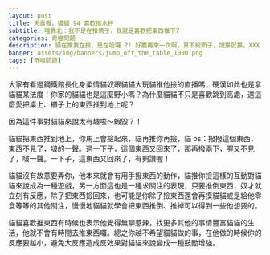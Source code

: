 ```yaml
---
layout: post
title: 夭壽喔，貓貓 94 喜歡推水杯
subtitle: 喵靠北：我不是在推筒子，我就是喜歡把東西推下7
categories: 奇喵問題
description: 貓在推我在撿，是在哈囉 ?! 好膽再來一次啊，真不給面子，說推就推，XXX
banner: assets/img/banners/jump_off_the_table_1000.png
tags: [奇喵問題]
---
```


大家有看過鋼鐵館長化身柔情貓奴跟貓貓大玩貓推他撿的直播嗎，硬漢如此也是拿貓貓某法度！你家的貓貓也是這麼野小嗎？為什麼貓貓不只是喜歡跳到高處，還這麼愛把桌上、櫃子上的東西推到地上呢？

因為這件事對貓貓來說太有趣啦～蝦毀？！

貓貓把東西推到地上，你馬上會撿起來，貓再推你再撿，貓 os：撥撥這個東西，東西不見了，啵的一聲。過一下子，這個東西又回來了，那再撥兩下，喔又不見了，啵一聲。一下子，這東西又回來了，有夠讚喔！

貓貓沒有故意要弄你，他本來就會有用手撥東西的動作，貓推你撿這樣的互動對貓貓來說成為一種遊戲，另一方面這也是一種求關注的表現，只要推倒東西，奴才就立刻有反應，除了把東西撿回來，也可能是你除了撿東西還會再摸貓貓或是給他零食等等的其他關注，慢慢地貓貓就學會把東西推倒、推掉可以得到一些他想要的。

貓貓喜歡推東西有時候也表示他覺得無聊惹辣，找更多其他的事情豐富貓貓的生活，他就不會有時間去推東西囉。總之你越不希望貓貓做的事，在他做的時候你的反應要越小，避免大反應造成反效果對貓貓來說變成一種鼓勵增強。
